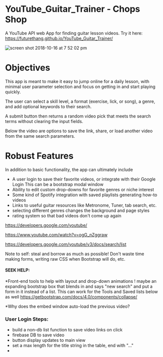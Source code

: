 # YouTube_Guitar_Trainer - Chops Shop
A YouTube API web App for finding guitar lesson videos. Try it here: https://futurethang.github.io/YouTube_Guitar_Trainer/

![screen shot 2018-10-16 at 7 52 02 pm](https://user-images.githubusercontent.com/17099707/47230366-e66c5700-d37e-11e8-9e89-6924cdf5a63d.png)

# Objectives
This app is meant to make it easy to jump online for a daily lesson, with minimal user parameter selection and focus on getting in and start playing quickly. 

The user can select a skill level, a format (exercise, lick, or song), a genre, and add optional keywords to their search.

A submit button then returns a random video pick that meets the search terms without clearing the input fields.

Below the video are options to save the link, share, or load another video from the same search parameters.

# Robust Features
In addition to basic functionality, the app can ultimately include
* A user login to save their favorite videos, or integrate with their Google Login
This can be a bootstrap modal window
* Ability to edit custom drop-downs for favorite genres or niche interest
* Some kind of Spotify integration with saved playlists generating how-to videos
* Links to useful guitar resources like Metronome, Tuner, tab search, etc.
* selecting different genres changes the background and page styles
* rating system so that bad videos don't come up again

https://developers.google.com/youtube/

https://www.youtube.com/watch?v=ogG_nZggraw

https://developers.google.com/youtube/v3/docs/search/list


Note to self: steal and borrow as much as possible!
Don't waste time making forms, writing raw CSS when Bootstrap will do, etc.


#### SEEK HELP:
*Front-end tools to help with layout and drop-down animations
! maybe an expanding bootstrap box that blends in and says "new search" and put a form in it instead of a list. This can work for the Tools and Saved lists below as well
https://getbootstrap.com/docs/4.0/components/collapse/

*Why does the embed window auto-load the previous video?


### User Login Steps:
* build a non-db list function to save video links on click
* firebase DB to save video
* button display updates to main view
* set a max length for the title string in the table, end with "..."
* 
